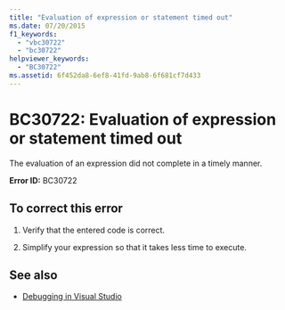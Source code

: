 ```yaml
---
title: "Evaluation of expression or statement timed out"
ms.date: 07/20/2015
f1_keywords:
  - "vbc30722"
  - "bc30722"
helpviewer_keywords:
  - "BC30722"
ms.assetid: 6f452da8-6ef8-41fd-9ab8-6f681cf7d433
---
```

# BC30722: Evaluation of expression or statement timed out

The evaluation of an expression did not complete in a timely manner.

 **Error ID:** BC30722

## To correct this error

1. Verify that the entered code is correct.

2. Simplify your expression so that it takes less time to execute.

## See also

- [Debugging in Visual Studio](/visualstudio/debugger/debugger-feature-tour)
